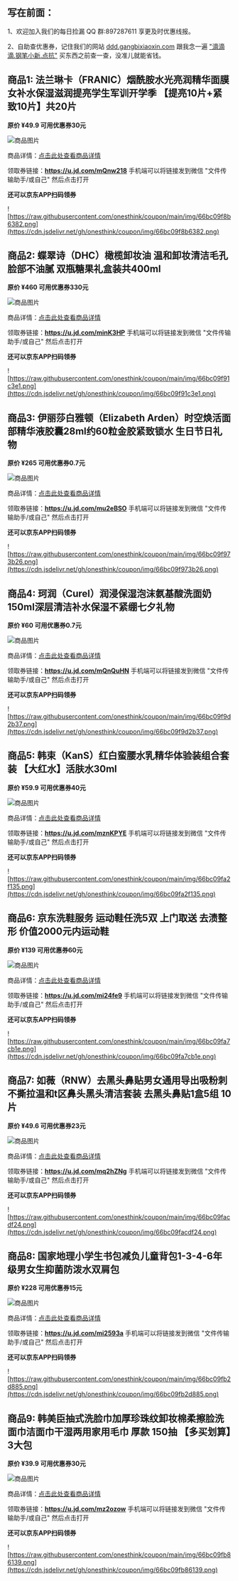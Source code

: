 ## 写在前面：

1、欢迎加入我们的每日捡漏 QQ 群:897287611 享更及时优惠线报。

2、自助查优惠券，记住我们的网站 [ddd.gangbixiaoxin.com](https://ddd.gangbixiaoxin.com) 跟我念一遍 ["滴滴滴.钢笔小新.点抗"](https://ddd.gangbixiaoxin.com) 买东西之前查一查，没准儿就能省钱。

## 商品1: 法兰琳卡（FRANIC）烟酰胺水光亮润精华面膜女补水保湿滋润提亮学生军训开学季 【提亮10片+紧致10片】共20片

**原价 ¥49.9 可用优惠券30元**

![商品图片](http://img14.360buyimg.com/n1/jfs/t1/97960/24/41957/69765/66b96643F459ce0a6/e61ac02e5ef9dcb8.jpg)

商品详情：[点击此处查看商品详情](https://union-click.jd.com/jdc?e=1003156031&amp;p=JF8BAdkJK1olXwICUV9eD0sXA18IGlsVXAADVVlbDEIUBV9MRANLAjZbERscSkAJHTRQRA1CCVkdDwtCWhVLHTdNTwcKBENeCVAfUg8bcwRtcDpqAHRQKQ4UXwNwQA58ZwFTBmR7Olw7fA18eg0BEysRBHZxACoqVVxXDxtxazliPmFDIDctbz9ecDN8GQlNOWUDEikVUiJ1AhtObABlDmFbMBc-QEpwYSZaWy9nB2JgVTYbfiJzYxtRZAxhJG5gIBcmTT1uYwpzfCcTOE5hIjkCViNFZRNseygVH2Z7KD4-azBSdQZ0ci9PNlh0PQQ0fyhoXwxhcCx1PkAENCwlWD9lYCh8cjNzJGV1Eyk0eChsY3sKbk8XKDZpJDw_VAJOQw8PTz5yJHEHJjhDbQNRD2M4GmsWXAYFXVhaDkISM18IG2tUMwUCVlhVCHsWM28OGFkRVQ4AVlhcAUsnA2cPK4y45dOI5YvVsZ-Ji7ixvI6c4dKc3G5tOEgnA24JGVsRWgcAVG5tCEgnAF9WdVpGWgMLVF5YZhZcRmhTQVhVMwIBVFxbD0sSM20JGlkXbTYyJDU4YypoXh1aZgtcCk5lFz8pdBFRWA1xdVlzKUBpLTxUADsTWh97Ty9iADYCZA)

领取券链接：**https://u.jd.com/mQnw218** 手机端可以将链接发到微信 "文件传输助手/或自己" 然后点击打开

**还可以京东APP扫码领券**

![https://raw.githubusercontent.com/onesthink/coupon/main/img/66bc09f8b6382.png](https://cdn.jsdelivr.net/gh/onesthink/coupon/img/66bc09f8b6382.png)

## 商品2: 蝶翠诗（DHC）橄榄卸妆油 温和卸妆清洁毛孔脸部不油腻 双瓶糖果礼盒装共400ml

**原价 ¥460 可用优惠券330元**

![商品图片](http://img14.360buyimg.com/n1/jfs/t1/55107/24/25802/78552/66bc033aFb11ad416/1fde8a68d1510a4f.jpg)

商品详情：[点击此处查看商品详情](https://union-click.jd.com/jdc?e=1003156031&amp;p=JF8BAdMJK1olXwICVlleAU8RAl8LE10XWQEEUVZcCntTXDdWRGtMGENDFlVDFhBPXDlfTwQKBlMdBgABFhNSVzMXQh5JAAhADhpRQB93AgRJYA1vGQBmDQUVdzFgCw19cl1XMwRUDSAJaTMeRDVqeVJsFHBcKkkdBD8VWQt_UihLKlliBCkuYxxwcQx3bD9cHmNdMyEkby8DABhsGSRpPXJbFzsFbyJ0AikBfgRIInEDKwE-CjNPdAx3Xy9KJWV2HTUdcD58dQ1Sb11xFA5fAS42VygVaBhxaFtXKm9fJj0ECAtgagdsYj9-HHF7PygpQUtXYzdzayxmGw91ICo_fyhkQhlhYztsLnFBLC5JCj4DARo4bwJzR1JeTgA_XilyCylAQxhUNW9xNFJROEonAG4IHFITWgALUW5tCEsnQgEAElsVXjYDZF5bC0kTC2cKGVIXWQUyVFZaOJy6u7qCqo6d5NKc3Inkr56ev7uWk2slbQUyVF9cCksTBG4KG2slXQUyV24DZkpEBW0IHlwTM1tJEVkGVUgQbWsIE1MSXgEEZFxcCUkVM184Uw91XG1DLwgnTE1zWjRAZCFiVWR3PVgfZklBWhFceiMcGlxgNlckQT1JfV8IKw)

领取券链接：**https://u.jd.com/minK3HP** 手机端可以将链接发到微信 "文件传输助手/或自己" 然后点击打开

**还可以京东APP扫码领券**

![https://raw.githubusercontent.com/onesthink/coupon/main/img/66bc09f91c3e1.png](https://cdn.jsdelivr.net/gh/onesthink/coupon/img/66bc09f91c3e1.png)

## 商品3: 伊丽莎白雅顿（Elizabeth Arden）时空焕活面部精华液胶囊28ml约60粒金胶紧致锁水 生日节日礼物

**原价 ¥265 可用优惠券0.7元**

![商品图片](http://img14.360buyimg.com/n1/jfs/t1/228044/12/20663/120897/667e5cb2Fd143126c/52215b8d527b43b0.jpg)

商品详情：[点击此处查看商品详情](https://union-click.jd.com/jdc?e=1003156031&amp;p=JF8BAZ4JK1olXDYCVV9cC0MSBW4KHVglGVlaCgFtUQ5SQi0DBUVOBVlUAwoCFxBCHD1WR0VNGFJeSwcYVBYZQTVMFxodHlleIDVZeyBJdClSHgdTPU9EHBs_UiUVVyx8Ez0RIwJ_VCEbVhVJVgkfW1dhJHZnIy0IVzx-UQp_UiBXJXNmMDwEYEl3cWZheQJ1GXFnLy4_CTtcdDcBfT9mPQR2JlYqahIXRxgKeCxuPmVcICcLaD9eZC18fyxICH9DFyo0czJ-XgxIYyJhP3JbARorcTtHdwxjTGtBPmBZVjgHcy58Rz0LX1hoP1N_PRctBEcnAl8LGlsSVAAFUldYOHsXA19edVsUXAcBUldVDUsnAl8IHVgXWQ4KVltcAEoRM28AHGvC8L7X3u-IgPLDneffovzA1LrWytZtOHsUM28JGlkVWQEDVl5tOEsUM2w4RTUUDgAAVF1UCiVKSCoPQAQVXWgGV19YCUsTAF8KGloXXzYyZB9VSxRLdwQMaDBLKkBYUQIbaAJRSypqQTUXCUV2XDhZdk9qAxBORQVLCGAyVG4)

领取券链接：**https://u.jd.com/mu2eBSO** 手机端可以将链接发到微信 "文件传输助手/或自己" 然后点击打开

**还可以京东APP扫码领券**

![https://raw.githubusercontent.com/onesthink/coupon/main/img/66bc09f973b26.png](https://cdn.jsdelivr.net/gh/onesthink/coupon/img/66bc09f973b26.png)

## 商品4: 珂润（Curel）润浸保湿泡沫氨基酸洗面奶150ml深层清洁补水保湿不紧绷七夕礼物

**原价 ¥60 可用优惠券0.7元**

![商品图片](http://img14.360buyimg.com/n1/jfs/t1/38960/13/22143/99876/6694b6c2F278d2a9f/f42fe5c0757725cc.jpg)

商品详情：[点击此处查看商品详情](https://union-click.jd.com/jdc?e=1003156031&amp;p=JF8BAZkJK1olXDYBVVlZC0IXMytXQwVKbV9HER8fA1UJWDdXTQxBAhlZAUEPVhcJWypcR0RMGFpfWhwHTEdORTF8YjxFIUYBIS0_cwJDVmxcfQxgGW9sVhsVfw1RdG5wcz1zBEdeVy0VHwsbd214fC92CFp2ICk7aC9SXA16bCdiKUQHMDwiazxzQiptYgZpPmF1EDwkfzduZypIbSl2L2VgNxkqCj9HdyZjWyxsC15qCzoufxNwUA8JRQFzOXJgIy0iSzwVfw18aA5LJXYWVitJCj4nai1pEzh8FUFiVVk5czhMUBdIQzhFPQoOZF9tC0oXBGYOHF0cWDYyVF5tXiUXAm4JGV4WXQcHZF9tCE0UAWsAE1kQXw8EU25dAEwn1MKwztGkiI67gMDV3_Kw1ua0z8WdbTYyV25dCUoVA2sPGlkVbTYCV25eOBV5AjwITFkUVQBsCRUYDxBWUGdmH1gSXAQLXVZtCkoWAW04K2tMG1h2LTkNdAsUdhxqYBJBCAVWMgkoTCJ5ASpAbB1TKgd6PDg7UQpLABxAK1sl)

领取券链接：**https://u.jd.com/mQnQuHN** 手机端可以将链接发到微信 "文件传输助手/或自己" 然后点击打开

**还可以京东APP扫码领券**

![https://raw.githubusercontent.com/onesthink/coupon/main/img/66bc09f9d2b37.png](https://cdn.jsdelivr.net/gh/onesthink/coupon/img/66bc09f9d2b37.png)

## 商品5: 韩束（KanS）红白蛮腰水乳精华体验装组合套装 【大红水】活肤水30ml

**原价 ¥59.9 可用优惠券40元**

![商品图片](http://img14.360buyimg.com/n1/jfs/t1/226231/24/25446/154594/66b60c1bF07f1d692/77fddcef28504848.png)

商品详情：[点击此处查看商品详情](https://union-click.jd.com/jdc?e=1003156031&amp;p=JF8BAdsJK1olXwICUV1eDUMXAF8IGlsVXQIAU1xcAU0RBl9MRANLAjZbERscSkAJHTRQRA1CCVkdDwtCWhVLHTdNTwcKBENeCVAfUg8bWC9jHyNUAgALMh9bQypQeD1ubCdRCgFZOlxZC09XVS4LSzBrIXhiIltbAFxXDxtxazliPmVBIAE1aDxkAy5_RDtNOWVyEik_Ui91AhtOeBBmJGFYNBcqakpxYSZ0Wy93B2NgHS4bfzl_UBh8TgxhJG5gLS1dTT1-Zw9zfCcTOE5hIjkCViNFZRB6eBJTWmYADSkkayBSYG1scjtmXBIBIz4Vazt0YBBXexNxPWZYIx8-YShgdCdrXC98NWB7N14CfElFUBRoD1lgSQR3ZFcqDU1ycSdgfiJJFXIGMyUGCglpADkEF2sUbQUDVFlUDkwRCmo4K1sVbUdsVFdUAEIeM244G10WXwIKXFxYDEoeB18IE1wliqu6gdTs3cOu1_GAzOKyiI--gMDVOHsnAF8IGloXXQIFVVxdOHsXAF8LKwV7XFUFUVddC0l5XiRNHABVVQZsUF1dDU8TCms4GVoUXwQyZG4GSCATey5XHVJzHABJNRkmWi1gfytfHAB7XwIBUB4LSUhHaBF0ZTtjWAAKZF5t)

领取券链接：**https://u.jd.com/mznKPYE** 手机端可以将链接发到微信 "文件传输助手/或自己" 然后点击打开

**还可以京东APP扫码领券**

![https://raw.githubusercontent.com/onesthink/coupon/main/img/66bc09fa2f135.png](https://cdn.jsdelivr.net/gh/onesthink/coupon/img/66bc09fa2f135.png)

## 商品6: 京东洗鞋服务 运动鞋任洗5双 上门取送 去渍整形 价值2000元内运动鞋

**原价 ¥139 可用优惠券60元**

![商品图片](http://img14.360buyimg.com/n1/jfs/t1/114841/8/24240/121358/62665ef2E508b1529/ea0713784ac0ec1a.jpg)

商品详情：[点击此处查看商品详情](https://union-click.jd.com/jdc?e=1003156031&amp;p=JF8BAacJK1olXwICV1dcAUoeAV8IGloUXgQLUl1dCEgnRzBQRQQlBENHFRxWFlVMWzBeTA9KQl1XSwwDVFVPRjtUBAJQAVsMFgQZBBkRQywBYQV1Jl9nLAIJXg5HRikNT1JXKWgAVlk5DiJVVAdsGRlsOENiNVZKSEdjeh9tbChAGHBrBj0qayhVexpsSDlPPQRiJlYuahFFRw99Yzh3XFRJNCxUbS9jf218Q1JGP1x-Uz4CcC9sYAxLbARtP3JbMwIrbDxKVhZJRT9ONm1mVT4BcDJjZhtrbAViJFBhIwcIX3sRBSoNZQBRFWZnJhdeAD8QChVMRzllUQoyVW5eCUsQCmkPHVIQbTYCVG4LZksWAm4JElMSWAYyVW5dDkgVB2cAGV4SXg4BZF5VD3vArtfdkerA1b_WytaKsezCitPchdMlbTYBZF5cCUkXB2gJGVslbQYBZF1tViUWUGpfHFgRWWhfHxtaUwgQWgEMGF8RXgcHU25fCUoVAV84KwkTHUULLgA9cxJyezNcTR5FGEAHAFcffCUVAWhsHTJXCm5mVhwkbQ53Ymc4G2s)

领取券链接：**https://u.jd.com/mi24fe9** 手机端可以将链接发到微信 "文件传输助手/或自己" 然后点击打开

**还可以京东APP扫码领券**

![https://raw.githubusercontent.com/onesthink/coupon/main/img/66bc09fa7cb1e.png](https://cdn.jsdelivr.net/gh/onesthink/coupon/img/66bc09fa7cb1e.png)

## 商品7: 如薇（RNW）去黑头鼻贴男女通用导出吸粉刺不撕拉温和t区鼻头黑头清洁套装 去黑头鼻贴1盒5组 10片

**原价 ¥49.6 可用优惠券23元**

![商品图片](http://img14.360buyimg.com/n1/jfs/t1/237773/37/20701/65562/6696197fF7adf9f62/aa504e13ae934613.jpg)

商品详情：[点击此处查看商品详情](https://union-click.jd.com/jdc?e=1003156031&amp;p=JF8BAdUJK1olXwIDU1tbDkIRBV8IGlsVXQYHVl9VCE8QAl9MRANLAjZbERscSkAJHTRQRA1CCVkdDwtCWhVLHTdNTwcKBENeCVAfUg8bUDNKeRlnOnUFIQEtcj1FYgtzei1qPA5XOlxeDhVLRGZNfFtvG1V-VDcuClxXDxtxazliPmVFIzchbTJ0YCx_GStNOWUDEio_VTh1SilObz5mJGFYNBcqQEpyYW58WyxNAHZgHQwbfBNjZA97cAxhJG5nIC0-VjxIewlzfCcTOE5hIjkCViNFZRB6eDh9W2ZaNyc9fDhUdDBociJxLRIBIyg_aC5jSgcAbCJyK39hLFYpcRF0Yw1rRyx8C2N2HV4BfBRvW192ATpWAVNSVzsuSBEJYhJMRg9IOWByWFJtCXsUAm8PEl0SWw8HZG5dCHtWbW8JH1oUXwcHZF9tCE0UAWsAE1kQVAAEV25dAEwn1MKwztGkiI67gMDV3_Kw1ua0z8WdbTYyV25dCUoVA2sPGlkVbTYCV25eOBV5AjwAG1gRCgZsCRUYDxBSATxmH1gRVQ4KV1dtCkoWAW04K2tGAURgFiw6e0xiXB9ybQl0OX1jIiE8AB55AWwORQdSVENlVCQbWzcXahwKK1sl)

领取券链接：**https://u.jd.com/mq2hZNg** 手机端可以将链接发到微信 "文件传输助手/或自己" 然后点击打开

**还可以京东APP扫码领券**

![https://raw.githubusercontent.com/onesthink/coupon/main/img/66bc09facdf24.png](https://cdn.jsdelivr.net/gh/onesthink/coupon/img/66bc09facdf24.png)

## 商品8: 国家地理小学生书包减负儿童背包1-3-4-6年级男女生抑菌防泼水双肩包

**原价 ¥228 可用优惠券15元**

![商品图片](http://img14.360buyimg.com/n1/jfs/t1/248631/16/16783/70788/66b9bd85Fe3f27c2a/e8ad2eee4273ee98.jpg)

商品详情：[点击此处查看商品详情](https://union-click.jd.com/jdc?e=1003156031&amp;p=JF8BAa8JK1olXwICV1dZDEkQAF8IGloVXwcGVVxbC0gnRzBQRQQlBENHFRxWFlVMWzBeTA9KQl1XSwwDVFVPRjtUBAJQAVsMFgQZBDNTfhthcidgWE9BADk8eEkSYRF9RDxDCGgAUV8CTDdEUxJtXTtnHUULV1lKSEdjeh9tbDh-GXF7JD4pQR5VexpvaDlMLQR2HFYvahJ3Rxt9YCJ3FHZJNAZUbC9jY218U1NnP191Cz4keCtsYAxWbzJxO39xARspUjxKVhZJWD1dAGJmDTpUcDJjZhtRcB9hX2JlIxcqX3sRCzF4HSIcXGZVCBgpbQ1idiZbBQ1TUQoyVW5eCUsQCmkPHVIQbTYCVG4fZhBCbbuil4-K2tKv1Yj8v5ywgl8JK1sTXgQGXFZfDEgXC2s4G1MSbdGv7IvXuZ6furuWk4ys-tOL6IrDgHsnM2w4G1oUXwYGU19fCHsnA2w4GGtLMwdRXVkJDEtAbTJDXlxOGkZUOlpdAE0RA24JK1kUXAQAZG5tcA9qdwZhZy4QFEVWMz8tCk51fRpXfA1AMwQHVQEZdBhHfgpOeylVHg8BU25dOA)

领取券链接：**https://u.jd.com/mi2593a** 手机端可以将链接发到微信 "文件传输助手/或自己" 然后点击打开

**还可以京东APP扫码领券**

![https://raw.githubusercontent.com/onesthink/coupon/main/img/66bc09fb2d885.png](https://cdn.jsdelivr.net/gh/onesthink/coupon/img/66bc09fb2d885.png)

## 商品9: 韩美臣抽式洗脸巾加厚珍珠纹卸妆棉柔擦脸洗面巾洁面巾干湿两用家用毛巾 厚款 150抽 【多买划算】3大包

**原价 ¥39.9 可用优惠券30元**

![商品图片](http://img14.360buyimg.com/n1/jfs/t1/119003/5/35252/88223/644d39b7Ffdde002e/46b7a7858d063058.jpg)

商品详情：[点击此处查看商品详情](https://union-click.jd.com/jdc?e=1003156031&amp;p=JF8BAdsJK1olXwQAVFpaAE8UBV8IGloTWAMEUlpfCkwWAF9MRANLAjZbERscSkAJHTRQRA1CCVkdDwtCWhVLHTdNTwcKBENeCVAfUg8bZm1YGAJmL01DHCMmdTBKWjIBGgtOVHxAOlxdaEwVSxZaUwhjBmJgEzU6SFxXDxtxaz5hFHFCIwEPbjxeaDF8ciNNOWJ2Ej4VUih1AgdObABlNGFbLBc9QEpEYW5aWy9NAH9gVQwbf0lKcwxRYAxhJG5gIC0-VD9-fwpzfCcTOE5hIjkCViNFZRNrbBJhWnFaKy0qbDxSdxZocjhMKkV0LS4OfBFkRg96eztiLn1CIwYhajx1YCh8YjN3Kk9LECokdC9sY3sKbk8XKDZ-BAgOXRRKZg9rASVVGm5pHT0NVylnD2M4GmsWXAYFXVhaDkISM18IG2tUMwYDV19ZAEIVM244G10WXwIKXF9UAU0WCl8IE1wliqu6gdTs3cOu1_GAzOKyiI--gMDVOHsnAF8IGloXXQIFVVxdOHsXAF8LKwV7XFUFUVddCUl5XiRNHA8cClFsUF1dCU4WAWc4GVoUXwQyZG44ChsUWhx6UBpdIH1_LwMEVUIWUzQBYRl7XwZiU1wVcRlfUBlTfzlSNmFCZF5t)

领取券链接：**https://u.jd.com/mz2ozow** 手机端可以将链接发到微信 "文件传输助手/或自己" 然后点击打开

**还可以京东APP扫码领券**

![https://raw.githubusercontent.com/onesthink/coupon/main/img/66bc09fb86139.png](https://cdn.jsdelivr.net/gh/onesthink/coupon/img/66bc09fb86139.png)


